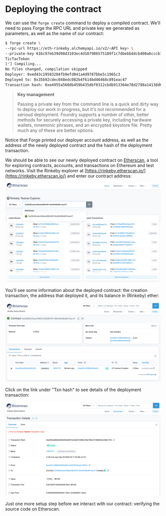 # Deploying the contract

We can use the `forge create` command to deploy a compiled contract. We'll need to pass Forge the RPC URL and private key we generated as parameters, as well as the name of our contract:

```bash
$ forge create \
--rpc-url https://eth-rinkeby.alchemyapi.io/v2/<API key> \
--private-key 61bc97eb39d98d3103ec4d107906575189f1c7dbebbddcb400a6cccb72e65c53 \
TicTacToken
[⠊] Compiling...
No files changed, compilation skipped
Deployer: 0xed43c19583204fb9efd041a4d9787bbe5c1965c3
Deployed to: 0x35b92cdec048edc082b4f614bd46468c891eac47
Transaction hash: 0xe4955a560db459b435dbf0312cbdb913364e78d2798a14138d655bc556e114fc
```

> **Key management**
>
> Passing a private key from the command line is a quick and dirty way to deploy our work in progress, but it's not recommended for a serioud deployment. Foundry supports a number of other, better methods for securely accessing a private key, including hardware wallets, mnemonic phrases, and an encrypted keystore file. Pretty much any of these are better options.

Notice that Forge printed our deployer account address, as well as the address of the newly deployed contract and the hash of the deployment transaction.

We should be able to see our newly deployed contract on [Etherscan](https://etherscan.io/), a tool for exploring contracts, accounts, and transactions on Ethereum and test networks. Visit the Rinkeby explorer at [https://rinkeby.etherscan.io/](https://rinkeby.etherscan.io/) and enter our contract address:

![Rinkeby Etherscan](../../img/rinkeby-etherscan.png)

You'll see some information about the deployed contract: the creation transaction, the address that deployed it, and its balance in (Rinkeby) ether:

![Etherscan contract information](../../img/contract-details.png)

Click on the link under "Txn hash" to see details of the deployment transaction:

![Deployment transaction details](../../img/deployment-tx.png)

Just one more setup step before we interact with our contract: verifying the source code on Etherscan.
